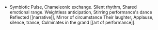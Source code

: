 ---
---

- Symbiotic Pulse,
  Chameleonic exchange.
  Silent rhythm,
  Shared emotional range.
  Weightless anticipation,
  Stirring performance's dance
  Reflected [[narrative]],
  Mirror of circumstance
  Their laughter,
  Applause, silence, trance,
  Culminates in the grand [[art of performance]].